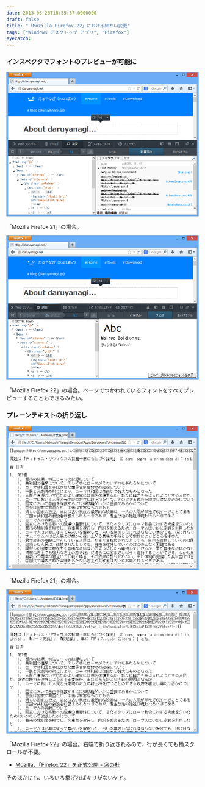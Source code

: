 ```yaml
---
date: 2013-06-26T18:55:37.0000000
draft: false
title: "「Mozilla Firefox 22」における細かい変更"
tags: ["Windows デスクトップ アプリ", "Firefox"]
eyecatch: 
---
```


<div class="section">
<h3>インスペクタでフォントのプレビューが可能に</h3>
<p><span itemscope itemtype="http://schema.org/Photograph"><img src="20130626185118.png" alt="f:id:daruyanagi:20130626185118p:plain" title="f:id:daruyanagi:20130626185118p:plain" class="hatena-fotolife" itemprop="image"></span></p><p>「Mozilla Firefox 21」の場合。</p><p><span itemscope itemtype="http://schema.org/Photograph"><img src="20130626185144.png" alt="f:id:daruyanagi:20130626185144p:plain" title="f:id:daruyanagi:20130626185144p:plain" class="hatena-fotolife" itemprop="image"></span></p><p>「Mozilla Firefox 22」の場合。ページでつかわれているフォントをすべてプレビューすることもできるみたい。</p>

</div>
<div class="section">
<h3>プレーンテキストの折り返し</h3>
<p><span itemscope itemtype="http://schema.org/Photograph"><img src="20130626185225.png" alt="f:id:daruyanagi:20130626185225p:plain" title="f:id:daruyanagi:20130626185225p:plain" class="hatena-fotolife" itemprop="image"></span></p><p>「Mozilla Firefox 21」の場合。</p><p><span itemscope itemtype="http://schema.org/Photograph"><img src="20130626185255.png" alt="f:id:daruyanagi:20130626185255p:plain" title="f:id:daruyanagi:20130626185255p:plain" class="hatena-fotolife" itemprop="image"></span></p><p>「Mozilla Firefox 22」の場合。右端で折り返されるので、行が長くても横スクロールが不要。</p>

<ul>
<li><a href="http://www.forest.impress.co.jp/docs/news/20130626_605181.html">Mozilla&#x3001;&#x300C;Firefox 22&#x300D;&#x3092;&#x6B63;&#x5F0F;&#x516C;&#x958B; - &#x7A93;&#x306E;&#x675C;</a></li>
</ul><p>そのほかにも、いろいろ挙げればキリがないケド。</p>

</div>